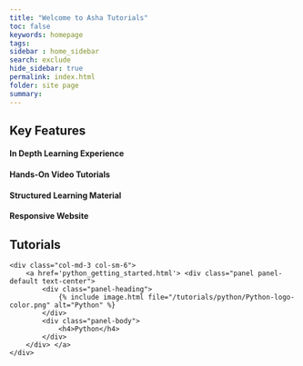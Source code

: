 ```yaml
---
title: "Welcome to Asha Tutorials"
toc: false
keywords: homepage
tags: 
sidebar : home_sidebar
search: exclude
hide_sidebar: true
permalink: index.html
folder: site page
summary: 
---
```

<div class="row">
        <div class="col-lg-12">
            <h2 class="page-header">Key Features</h2>
        </div>
        <div class="col-md-3 col-sm-6">
            <div class="panel panel-default text-center">
                <div class="panel-heading">
                    <span class="fa-stack fa-5x">
                          <i class="fa fa-circle fa-stack-2x homepage"></i>
                          <i class="fa fa-arrow-down fa-stack-1x fa-inverse"></i>
                    </span>
                </div>
                <div class="panel-body">
                    <h4>In Depth Learning Experience</h4>
                </div>
            </div>
        </div>
        <div class="col-md-3 col-sm-6">
            <div class="panel panel-default text-center">
                <div class="panel-heading">
                    <span class="fa-stack fa-5x">
                          <i class="fa fa-circle fa-stack-2x homepage"></i>
                          <i class="fa fa-video-camera fa-stack-1x fa-inverse"></i>
                    </span>
                </div>
                <div class="panel-body">
                    <h4>Hands-On Video Tutorials</h4>
                </div>
            </div>
        </div>
        <div class="col-md-3 col-sm-6">
            <div class="panel panel-default text-center">
                <div class="panel-heading">
                    <span class="fa-stack fa-5x">
                          <i class="fa fa-circle fa-stack-2x homepage"></i>
                          <i class="fa fa-book fa-stack-1x fa-inverse"></i>
                    </span>
                </div>
                <div class="panel-body">
                    <h4>Structured Learning Material</h4>
                </div>
            </div>
        </div>
        <div class="col-md-3 col-sm-6">
            <div class="panel panel-default text-center">
                <div class="panel-heading">
                    <span class="fa-stack fa-5x">
                          <i class="fa fa-circle fa-stack-2x homepage"></i>
                          <i class="fa fa-tablet fa-stack-1x fa-inverse"></i>
                    </span>
                </div>
                <div class="panel-body">
                    <h4>Responsive Website</h4>
                </div>
            </div>
        </div>
</div>

<div class="row">
    <div class="col-lg-12">
                <h2 class="page-header">Tutorials</h2>
    </div>

    <div class="col-md-3 col-sm-6">
        <a href='python_getting_started.html'> <div class="panel panel-default text-center">
            <div class="panel-heading">
                {% include image.html file="/tutorials/python/Python-logo-color.png" alt="Python" %}
            </div>
            <div class="panel-body">
                <h4>Python</h4>
            </div>
        </div> </a>
    </div>
</div>
